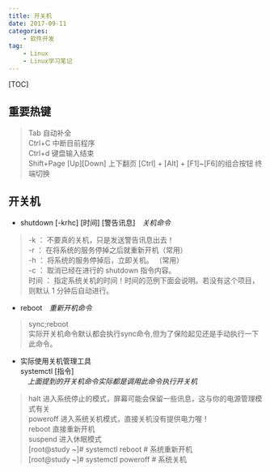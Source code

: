 ```yaml
---
title: 开关机
date: 2017-09-11
categories: 
	- 软件开发
tag: 
	- Linux
	- Linux学习笔记
---
```

[TOC]
## 重要热键
> Tab 自动补全  
Ctrl+C 中断目前程序  
Ctrl+d 键盘输入结束  
Shift+Page [Up][Down] 上下翻页
[Ctrl] + [Alt] + [F1]~[F6]的组合按钮 终端切换 
 
<!--more-->

## 开关机
- shutdown [-krhc] [时间] [警告讯息]　*关机命令*
> -k     ： 不要真的关机，只是发送警告讯息出去！  
-r     ： 在将系统的服务停掉之后就重新开机（常用）  
-h     ： 将系统的服务停掉后，立即关机。 （常用）  
-c     ： 取消已经在进行的 shutdown 指令内容。  
时间   ： 指定系统关机的时间！时间的范例下面会说明。若没有这个项目，则默认 1 分钟后自动进行。

- reboot　*重新开机命令*
> sync;reboot  
实际开关机命令默认都会执行sync命令,但为了保险起见还是手动执行一下此命令。

- 实际使用关机管理工具  
systemctl  [指令]  
　*上面提到的开关机命令实际都是调用此命令执行开关机*  
> halt       进入系统停止的模式，屏幕可能会保留一些讯息，这与你的电源管理模式有关  
poweroff   进入系统关机模式，直接关机没有提供电力喔！  
reboot     直接重新开机  
suspend    进入休眠模式  
[root@study ~]# systemctl reboot    # 系统重新开机  
[root@study ~]# systemctl poweroff  # 系统关机  


